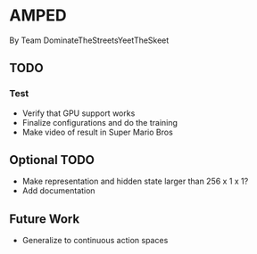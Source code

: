 # AMPED
By Team DominateTheStreetsYeetTheSkeet

## TODO

### Test
* Verify that GPU support works
* Finalize configurations and do the training
* Make video of result in Super Mario Bros

## Optional TODO
* Make representation and hidden state larger than 256 x 1 x 1?
* Add documentation

## Future Work
* Generalize to continuous action spaces
